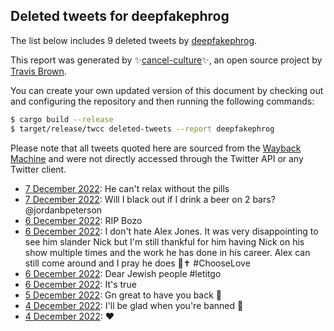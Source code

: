## Deleted tweets for deepfakephrog

The list below includes 9 deleted tweets by
[deepfakephrog](https://twitter.com/deepfakephrog).



This report was generated by ✨[cancel-culture](https://github.com/travisbrown/cancel-culture)✨,
an open source project by [Travis Brown](https://twitter.com/travisbrown).

You can create your own updated version of this document by checking out and configuring the
repository and then running the following commands:

```bash
$ cargo build --release
$ target/release/twcc deleted-tweets --report deepfakephrog
```

Please note that all tweets quoted here are sourced from the
[Wayback Machine](https://web.archive.org) and were not directly accessed through the Twitter API or
any Twitter client.

* [ 7 December 2022](https://web.archive.org/web/20221207192320/https://twitter.com/deepfakephrog/status/1600367583139860480): He can't relax without the pills <!--1600367583139860480-->
* [ 7 December 2022](https://web.archive.org/web/20221207192409/https://twitter.com/deepfakephrog/status/1600365877253185536): Will I black out if I drink a beer on 2 bars? @jordanbpeterson <!--1600365877253185536-->
* [ 6 December 2022](https://web.archive.org/web/20221207192353/https://twitter.com/deepfakephrog/status/1600262100730773504): RIP Bozo <!--1600262100730773504-->
* [ 6 December 2022](https://web.archive.org/web/20221207192421/https://twitter.com/deepfakephrog/status/1600258893002592256): I don't hate Alex Jones. It was very disappointing to see him slander Nick but I'm still thankful for him having Nick on his show multiple times and the work he has done in his career. Alex can still come around and I pray he does 🙏✝️ #ChooseLove <!--1600258893002592256-->
* [ 6 December 2022](https://web.archive.org/web/20221207192405/https://twitter.com/deepfakephrog/status/1599979253407174656): Dear Jewish people #letitgo <!--1599979253407174656-->
* [ 6 December 2022](https://web.archive.org/web/20221207192437/https://twitter.com/deepfakephrog/status/1599960847958175745): It's true <!--1599960847958175745-->
* [ 5 December 2022](https://web.archive.org/web/20221207202039/https://twitter.com/deepfakephrog/status/1599600144043118593): Gn great to have you back 👑 <!--1599600144043118593-->
* [ 4 December 2022](https://web.archive.org/web/20221207211249/https://twitter.com/deepfakephrog/status/1599254855729586178): I'll be glad when you're banned 💅 <!--1599254855729586178-->
* [ 4 December 2022](https://web.archive.org/web/20221207211236/https://twitter.com/deepfakephrog/status/1599247810662367232): ❤️ <!--1599247810662367232-->
